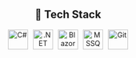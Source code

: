 <div align="center">

  <h2>🧰 Tech Stack</h2>

  <p style="display: flex; justify-content: center; align-items: center; gap: 10px;">
    <img src="https://cdn.jsdelivr.net/gh/devicons/devicon/icons/csharp/csharp-original.svg" alt="C#" height="40" />
    <img src="https://cdn.jsdelivr.net/gh/devicons/devicon/icons/dot-net/dot-net-original.svg" alt=".NET" height="40" />
    <img src="https://cdn.jsdelivr.net/gh/devicons/devicon/icons/blazor/blazor-original.svg" alt="Blazor" height="40" />
    <img src="https://cdn.jsdelivr.net/gh/devicons/devicon/icons/microsoftsqlserver/microsoftsqlserver-plain.svg" alt="MSSQL" height="40" />
    <img src="https://cdn.jsdelivr.net/gh/devicons/devicon/icons/git/git-original.svg" alt="Git" height="40" />
  </p>

</div>

